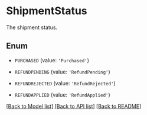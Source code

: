 # ShipmentStatus

The shipment status.

## Enum

* `PURCHASED` (value: `'Purchased'`)

* `REFUNDPENDING` (value: `'RefundPending'`)

* `REFUNDREJECTED` (value: `'RefundRejected'`)

* `REFUNDAPPLIED` (value: `'RefundApplied'`)

[[Back to Model list]](../README.md#documentation-for-models) [[Back to API list]](../README.md#documentation-for-api-endpoints) [[Back to README]](../README.md)


